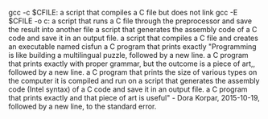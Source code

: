 gcc -c $CFILE: a script that compiles a C file but does not link
gcc -E $CFILE -o c: a script that runs a C file through the preprocessor and save the result into another file
a script that generates the assembly code of a C code and save it in an output file.
a script that compiles a C file and creates an executable named cisfun
a C program that prints exactly "Programming is like building a multilingual puzzle, followed by a new line.
a C program that prints exactly with proper grammar, but the outcome is a piece of art,, followed by a new line.
a C program that prints the size of various types on the computer it is compiled and run on
a script that generates the assembly code (Intel syntax) of a C code and save it in an output file.
a C program that prints exactly and that piece of art is useful" - Dora Korpar, 2015-10-19, followed by a new line, to the standard error.
